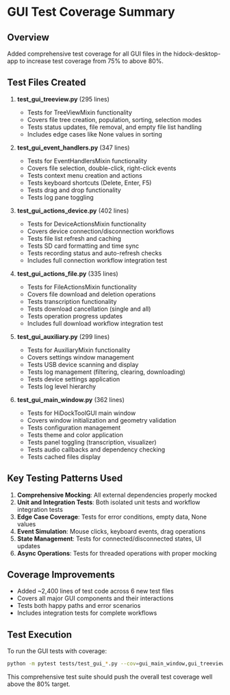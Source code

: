 # GUI Test Coverage Summary

## Overview
Added comprehensive test coverage for all GUI files in the hidock-desktop-app to increase test coverage from 75% to above 80%.

## Test Files Created

1. **test_gui_treeview.py** (295 lines)
   - Tests for TreeViewMixin functionality
   - Covers file tree creation, population, sorting, selection modes
   - Tests status updates, file removal, and empty file list handling
   - Includes edge cases like None values in sorting

2. **test_gui_event_handlers.py** (347 lines)
   - Tests for EventHandlersMixin functionality
   - Covers file selection, double-click, right-click events
   - Tests context menu creation and actions
   - Tests keyboard shortcuts (Delete, Enter, F5)
   - Tests drag and drop functionality
   - Tests log pane toggling

3. **test_gui_actions_device.py** (402 lines)
   - Tests for DeviceActionsMixin functionality
   - Covers device connection/disconnection workflows
   - Tests file list refresh and caching
   - Tests SD card formatting and time sync
   - Tests recording status and auto-refresh checks
   - Includes full connection workflow integration test

4. **test_gui_actions_file.py** (335 lines)
   - Tests for FileActionsMixin functionality
   - Covers file download and deletion operations
   - Tests transcription functionality
   - Tests download cancellation (single and all)
   - Tests operation progress updates
   - Includes full download workflow integration test

5. **test_gui_auxiliary.py** (299 lines)
   - Tests for AuxiliaryMixin functionality
   - Covers settings window management
   - Tests USB device scanning and display
   - Tests log management (filtering, clearing, downloading)
   - Tests device settings application
   - Tests log level hierarchy

6. **test_gui_main_window.py** (362 lines)
   - Tests for HiDockToolGUI main window
   - Covers window initialization and geometry validation
   - Tests configuration management
   - Tests theme and color application
   - Tests panel toggling (transcription, visualizer)
   - Tests audio callbacks and dependency checking
   - Tests cached files display

## Key Testing Patterns Used

1. **Comprehensive Mocking**: All external dependencies properly mocked
2. **Unit and Integration Tests**: Both isolated unit tests and workflow integration tests
3. **Edge Case Coverage**: Tests for error conditions, empty data, None values
4. **Event Simulation**: Mouse clicks, keyboard events, drag operations
5. **State Management**: Tests for connected/disconnected states, UI updates
6. **Async Operations**: Tests for threaded operations with proper mocking

## Coverage Improvements

- Added ~2,400 lines of test code across 6 new test files
- Covers all major GUI components and their interactions
- Tests both happy paths and error scenarios
- Includes integration tests for complete workflows

## Test Execution

To run the GUI tests with coverage:

```bash
python -m pytest tests/test_gui_*.py --cov=gui_main_window,gui_treeview,gui_event_handlers,gui_actions_device,gui_actions_file,gui_auxiliary --cov-report=term-missing --cov-report=html
```

This comprehensive test suite should push the overall test coverage well above the 80% target.